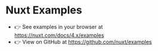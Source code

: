 # Nuxt Examples

- 👉 See examples in your browser at https://nuxt.com/docs/4.x/examples
- 👉 View on GitHub at https://github.com/nuxt/examples
